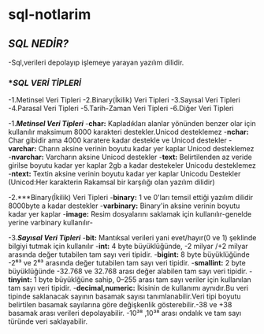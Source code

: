 # sql-notlarim
## ***SQL NEDİR?***
-Sql,verileri depolayıp işlemeye yarayan yazılım dilidir.
### **SQL VERİ TİPLERİ*
-1.Metinsel Veri Tipleri
-2.Binary(İkilik) Veri Tipleri
-3.Sayısal Veri Tipleri
-4.Parasal Veri Tipleri
-5.Tarih-Zaman Veri Tipleri
-6.Diğer Veri Tipleri


-1.***Metinsel Veri Tipleri***
-**char:** Kapladıkları alanlar yönünden benzer olar için kullanılır maksimum 8000 karakteri destekler.Unicod desteklemez
-**nchar:** Char gibidir ama 4000 karatere kadar destekle  ve Unicod destekler 
-**varchar:** Charın aksine verinin boyutu kadar yer kaplar Unicod desteklemez
-**nvarchar:** Varcharın aksine Unicod destekler
-**text:** Belirtilenden az veride girilse boyutu kadar yer kaplar 2gb a kadar destekeler Unicodu desteklemez
-**ntext:** Textin aksine verinin boyutu kadar yer kaplar Unicodu Destekler
(Unicod:Her karakterin Rakamsal bir karşılığı olan yazılım dilidir)


-2.***Binary(İkilik) Veri Tipleri
-**binary:** 1 ve 0'ları temsil ettiği yazılım dilidir 8000byte a kadar destekler
-**varbinary:** Binary'in aksine verinin boyutu kadar yer kaplar
-**image:** Resim dosyalarını saklamak için kullanılır-genelde yerine varbinary kullanılır-


-3.***Sayısal Veri Tipleri***
-**bit:** Mantıksal verileri yani evet/hayır(0 ve 1) şeklinde bilgiyi tutmak için kullanılır
-**int:** 4 byte büyüklüğünde, -2 milyar /+2 milyar arasında değer tutabilen tam sayı veri tipidir.
-**bigint:** 8 byte büyüklüğünde -2⁶³ ve 2⁶³ arasında değer tutabilen tam sayı veri tipidir.
-**smallint:**  2 byte büyüklüğünde -32.768 ve 32.768 arası değer alabilen tam sayı veri tipidir.
-**tinyint:** 1 byte büyüklğüne sahip, 0–255 arası tam sayı veriler için kullanılan tam sayı veri tipidir.
-**decimal,numeric:** İkisinin de kullanımı aynıdır.Bu veri tipinde saklanacak sayının basamak sayısı tanımlanabilir.Veri tipi boyutu belirtilen basamak sayılarına göre değişkenlik gösterebilir.-38 ve +38 basamak arası verileri depolayabilir. -10³⁸ ,10³⁸ arası ondalık ve tam sayı türünde veri saklayabilir.
